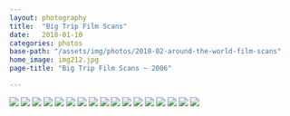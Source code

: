 ```yaml
---
layout: photography
title:  "Big Trip Film Scans"
date:   2018-01-10
categories: photos
base-path: "/assets/img/photos/2018-02-around-the-world-film-scans"
home_image: img212.jpg
page-title: "Big Trip Film Scans ~ 2006"

---
```


<img src="{{ page.base-path }}/img186.jpg" />
<img src="{{ page.base-path }}/img187.jpg" />
<img src="{{ page.base-path }}/img193.jpg" />
<img src="{{ page.base-path }}/img194.jpg" />
<img src="{{ page.base-path }}/img198.jpg" />
<img src="{{ page.base-path }}/img204.jpg" />
<img src="{{ page.base-path }}/img207.jpg" />
<img src="{{ page.base-path }}/img208.jpg" />
<img src="{{ page.base-path }}/img209.jpg" />
<img src="{{ page.base-path }}/img212.jpg" />
<img src="{{ page.base-path }}/img214.jpg" />
<img src="{{ page.base-path }}/img221.jpg" />
<img src="{{ page.base-path }}/img222.jpg" />
<img src="{{ page.base-path }}/img224.jpg" />
<img src="{{ page.base-path }}/img226.jpg" />
<img src="{{ page.base-path }}/img231.jpg" />
<img src="{{ page.base-path }}/img232.jpg" />
